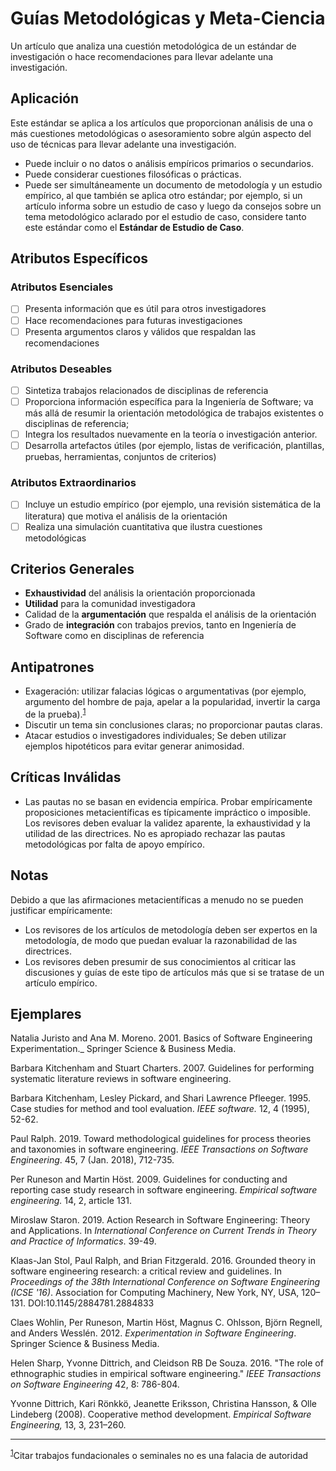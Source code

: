 # Guías Metodológicas y Meta-Ciencia
<standard name="Meta Science">

<desc>


Un artículo que analiza una cuestión metodológica de un estándar de investigación o hace recomendaciones para llevar adelante una investigación.

</desc>


## Aplicación

Este estándar se aplica a los artículos que proporcionan análisis de una o más cuestiones metodológicas o asesoramiento sobre algún aspecto del uso de técnicas para llevar adelante una investigación.

- Puede incluir o no datos o análisis empíricos primarios o secundarios.
- Puede considerar cuestiones filosóficas o prácticas.
- Puede ser simultáneamente un documento de metodología y un estudio empírico, al que también se aplica otro estándar; por ejemplo, si un artículo informa sobre un estudio de caso y luego da consejos sobre un tema metodológico aclarado por el estudio de caso, considere tanto este estándar como el **Estándar de Estudio de Caso**.

## Atributos Específicos

### Atributos Esenciales
<checklist name="Essential">

<results>
  
- [ ] Presenta información que es útil para otros investigadores
- [ ] Hace recomendaciones para futuras investigaciones
- [ ] Presenta argumentos claros y válidos que respaldan las recomendaciones
  
<other>
 
</checklist>
  
### Atributos Deseables
<checklist name="Desirable">

- [ ] Sintetiza trabajos relacionados de disciplinas de referencia
- [ ] Proporciona información específica para la Ingeniería de Software; va más allá de resumir la orientación metodológica de trabajos existentes o disciplinas de referencia; 
- [ ] Integra los resultados nuevamente en la teoría o investigación anterior. 
- [ ] Desarrolla artefactos útiles (por ejemplo, listas de verificación, plantillas, pruebas, herramientas, conjuntos de criterios)
  </checklist>
  
### Atributos Extraordinarios
<checklist name="Extraordinary">

- [ ] Incluye un estudio empírico (por ejemplo, una revisión sistemática de la literatura) que motiva el análisis de la orientación
- [ ] Realiza una simulación cuantitativa que ilustra cuestiones metodológicas
  </checklist>
  
## Criterios Generales

- **Exhaustividad** del análisis la orientación proporcionada
- **Utilidad** para la comunidad investigadora
- Calidad de la **argumentación** que respalda el análisis de la orientación
- Grado de **integración** con trabajos previos, tanto en Ingeniería de Software como en disciplinas de referencia

## Antipatrones

- Exageración: utilizar falacias lógicas o argumentativas (por ejemplo, argumento del hombre de paja, apelar a la popularidad, invertir la carga de la prueba).<sup>[1](myfootnote1)</sup> 
- Discutir un tema sin conclusiones claras; no proporcionar pautas claras.
- Atacar estudios o investigadores individuales; Se deben utilizar ejemplos hipotéticos para evitar generar animosidad.

## Críticas Inválidas

- Las pautas no se basan en evidencia empírica. Probar empíricamente proposiciones metacientíficas es típicamente impráctico o imposible. Los revisores deben evaluar la validez aparente, la exhaustividad y la utilidad de las directrices. No es apropiado rechazar las pautas metodológicas por falta de apoyo empírico.

## Notas

Debido a que las afirmaciones metacientíficas a menudo no se pueden justificar empíricamente:

- Los revisores de los artículos de metodología deben ser expertos en la metodología, de modo que puedan evaluar la razonabilidad de las directrices. 
- Los revisores deben presumir de sus conocimientos al criticar las discusiones y guías de este tipo de artículos más que si se tratase de un artículo empírico.

## Ejemplares

Natalia Juristo and Ana M. Moreno. 2001. Basics of Software Engineering Experimentation._ Springer Science &amp; Business Media.

Barbara Kitchenham and Stuart Charters. 2007. Guidelines for performing systematic literature reviews in software engineering.

Barbara Kitchenham, Lesley Pickard, and Shari Lawrence Pfleeger. 1995. Case studies for method and tool evaluation. _IEEE software._ 12, 4 (1995), 52-62.

Paul Ralph. 2019. Toward methodological guidelines for process theories and taxonomies in software engineering. _IEEE Transactions on Software Engineering_. 45, 7 (Jan. 2018), 712-735.

Per Runeson and Martin Höst. 2009. Guidelines for conducting and reporting case study research in software engineering. _Empirical software engineering._ 14, 2, article 131.

Miroslaw Staron. 2019. Action Research in Software Engineering: Theory and Applications. In _International Conference on Current Trends in Theory and Practice of Informatics_. 39-49.

Klaas-Jan Stol, Paul Ralph, and Brian Fitzgerald. 2016. Grounded theory in software engineering research: a critical review and guidelines. In _Proceedings of the 38th International Conference on Software Engineering (ICSE &#39;16)_. Association for Computing Machinery, New York, NY, USA, 120–131. DOI:10.1145/2884781.2884833

Claes Wohlin, Per Runeson, Martin Höst, Magnus C. Ohlsson, Björn Regnell, and Anders Wesslén. 2012. _Experimentation in Software Engineering_. Springer Science &amp; Business Media.

Helen Sharp, Yvonne Dittrich, and Cleidson RB De Souza. 2016. &quot;The role of ethnographic studies in empirical software engineering.&quot; _IEEE Transactions on Software Engineering_ 42, 8: 786-804.

Yvonne Dittrich, Kari Rönkkö, Jeanette Eriksson, Christina Hansson, &amp; Olle Lindeberg (2008). Cooperative method development. _Empirical Software Engineering,_ 13, 3, 231–260.

---
<sup>[1](#myfootnote1)</sup>Citar trabajos fundacionales o seminales no es una falacia de autoridad

</standard>

